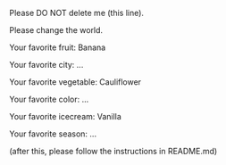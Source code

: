 Please DO NOT delete me (this line).

Please change the world.   


Your favorite fruit: Banana

Your favorite city: ...

Your favorite vegetable: Cauliflower

Your favorite color: ...

Your favorite icecream: Vanilla

Your favorite season: ...


(after this, please follow the instructions in README.md)

